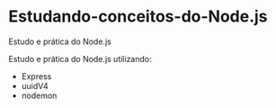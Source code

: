 # Estudando-conceitos-do-Node.js
Estudo e prática do Node.js


Estudo e prática do Node.js utilizando:
- Express
- uuidV4
- nodemon
